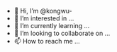 - 👋 Hi, I’m @kongwu-
- 👀 I’m interested in ...
- 🌱 I’m currently learning ...
- 💞️ I’m looking to collaborate on ...
- 📫 How to reach me ...

<!---
kongwu-/kongwu- is a ✨ special ✨ repository because its `README.md` (this file) appears on your GitHub profile.
You can click the Preview link to take a look at your changes.
--->
